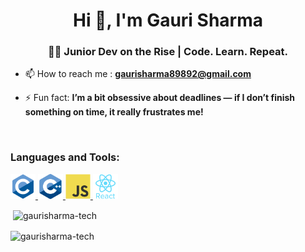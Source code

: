 <h1 align="center">Hi 👋, I'm Gauri Sharma</h1>
<h3 align="center">👩‍💻 Junior Dev on the Rise | Code. Learn. Repeat. </h3>
<!--<p align="left"> <a href="https://github.com/ryo-ma/github-profile-trophy"><img src="https://github-profile-trophy.vercel.app/?username=gaurisharma-tech" alt="gaurisharma-tech" /></a> </p> -->

- 📫 How to reach me : **gaurisharma89892@gmail.com**

- ⚡ Fun fact: **I’m a bit obsessive about deadlines — if I don’t finish something on time, it really frustrates me!**

<br>
<p align="left">
</p>

<h3 align="left">Languages and Tools:</h3>
<p align="left"> <a href="https://www.cprogramming.com/" target="_blank" rel="noreferrer"> <img src="https://raw.githubusercontent.com/devicons/devicon/master/icons/c/c-original.svg" alt="c" width="40" height="40"/> </a> <a href="https://www.w3schools.com/cpp/" target="_blank" rel="noreferrer"> <img src="https://raw.githubusercontent.com/devicons/devicon/master/icons/cplusplus/cplusplus-original.svg" alt="cplusplus" width="40" height="40"/> </a> <a href="https://developer.mozilla.org/en-US/docs/Web/JavaScript" target="_blank" rel="noreferrer"> <img src="https://raw.githubusercontent.com/devicons/devicon/master/icons/javascript/javascript-original.svg" alt="javascript" width="40" height="40"/> </a> <a href="https://reactjs.org/" target="_blank" rel="noreferrer"> <img src="https://raw.githubusercontent.com/devicons/devicon/master/icons/react/react-original-wordmark.svg" alt="react" width="40" height="40"/> </a> </p>

<p>&nbsp;<img align="center" src="https://github-readme-stats.vercel.app/api?username=gaurisharma-tech&show_icons=true&locale=en" alt="gaurisharma-tech" /></p>

<p><img align="center" src="https://github-readme-streak-stats.herokuapp.com/?user=gaurisharma-tech&" alt="gaurisharma-tech" /></p>

